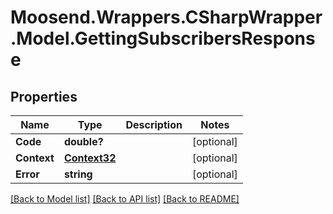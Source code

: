 # Moosend.Wrappers.CSharpWrapper.Model.GettingSubscribersResponse
## Properties

Name | Type | Description | Notes
------------ | ------------- | ------------- | -------------
**Code** | **double?** |  | [optional] 
**Context** | [**Context32**](Context32.md) |  | [optional] 
**Error** | **string** |  | [optional] 

[[Back to Model list]](../README.md#documentation-for-models) [[Back to API list]](../README.md#documentation-for-api-endpoints) [[Back to README]](../README.md)


